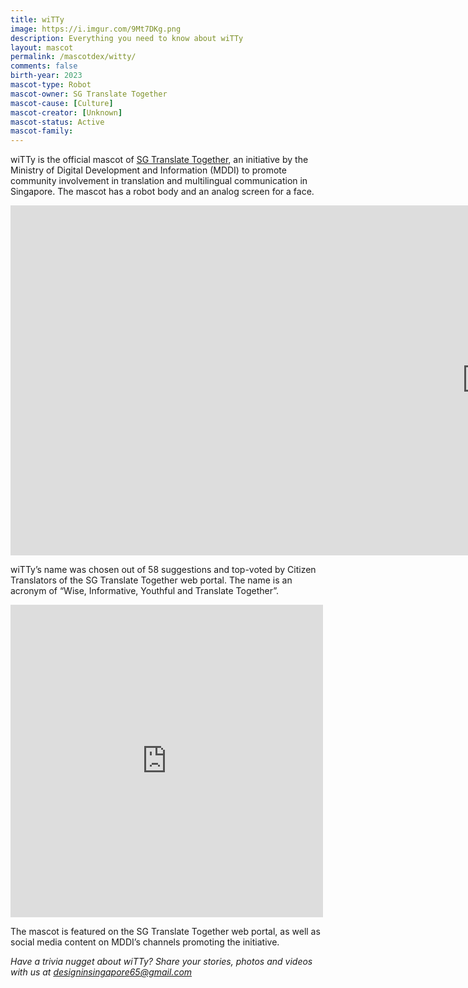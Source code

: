 ```yaml
---
title: wiTTy
image: https://i.imgur.com/9Mt7DKg.png
description: Everything you need to know about wiTTy
layout: mascot
permalink: /mascotdex/witty/
comments: false
birth-year: 2023
mascot-type: Robot
mascot-owner: SG Translate Together
mascot-cause: [Culture]
mascot-creator: [Unknown]
mascot-status: Active
mascot-family: 
---
```


wiTTy is the official mascot of <a href="https://www.sgtranslatetogether.gov.sg/" target="_blank">SG Translate Together</a>, an initiative by the Ministry of Digital Development and Information (MDDI) to promote community involvement in translation and multilingual communication in Singapore. The mascot has a robot body and an analog screen for a face.

<div class="video-responsive"><iframe width="1524" height="560" src="https://www.youtube.com/embed/iFH4avmp5GM" title="SG Translate Together!" frameborder="0" allow="accelerometer; autoplay; clipboard-write; encrypted-media; gyroscope; picture-in-picture; web-share" referrerpolicy="strict-origin-when-cross-origin" allowfullscreen></iframe></div>

wiTTy’s name was chosen out of 58 suggestions and top-voted by Citizen Translators of the SG Translate Together web portal. The name is an acronym of “Wise, Informative, Youthful and Translate Together”. 


<div class="fb-post-container">
<iframe src="https://www.facebook.com/plugins/video.php?height=476&href=https%3A%2F%2Fwww.facebook.com%2FSingaporeMDDI%2Fvideos%2F2318407065022282%2F&show_text=false&width=476&t=0" width="500" height="500" style="border:none;overflow:hidden" scrolling="no" frameborder="0" allowfullscreen="true" allow="autoplay; clipboard-write; encrypted-media; picture-in-picture; web-share"></iframe>
</div>

The mascot is featured on the SG Translate Together web portal, as well as social media content on MDDI’s channels promoting the initiative.

<i>Have a trivia nugget about wiTTy? Share your stories, photos and videos with us at designinsingapore65@gmail.com</i>
